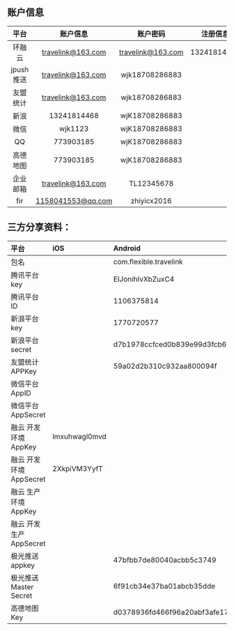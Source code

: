
## 账户信息

| 平台 | 账户信息 | 账户密码 | 注册信息 | 备注 |
|:----:|:----:|:----:|:----:|:----:|
| 环融云 | travelink@163.com| travelink@163.com |  13241814468| https://developer.rongcloud.cn/overview/index/Rf43G6Kb2MrMOrWMltY=|
| jpush 推送 |  travelink@163.com       |  wjk18708286883|  |https://www.jiguang.cn/dev/#/app/47bfbb7de80040acbb5c3749/pushEdit |
| 友盟统计    | travelink@163.com | wjk18708286883  |  | |
| 新浪  | 13241814468   | wjK18708286883|  |绑定手机 |
| 微信  | wjk1123 | wjK18708286883  |  | |
| QQ        | 773903185      | wjK18708286883  |  | 昵称：|
| 高德地图        | 773903185      | wjK18708286883  |  | 用qq登录|
| 企业邮箱 | travelink@163.com | TL12345678 | |  |
| fir | 1158041553@qq.com | zhiyicx2016 | |  |
## 三方分享资料：

| 平台 | iOS | Android |
|:----|:----|:----|
| 包名 |  | com.flexible.travelink|
| 腾讯平台 key |  | EIJonihIvXbZuxC4 |
| 腾讯平台 ID |  |  1106375814|
| 新浪平台 key | | 1770720577 |
| 新浪平台 secret | |  d7b1978ccfced0b839e99d3fcb6f6026|
| 友盟统计 APPKey |  | 59a02d2b310c932aa800094f |
| 微信平台 AppID | | |
| 微信平台 AppSecret | | |
| 融云 开发环境 AppKey |lmxuhwagl0mvd | |
| 融云 开发环境 AppSecret |2XkpiVM3YyfT | |
| 融云 生产环境 AppKey | | |
| 融云 开发生产 AppSecret | | |
|极光推送 appkey| |47bfbb7de80040acbb5c3749|
|极光推送 Master Secret |  |6f91cb34e37ba01abcb35dde|
|高德地图 Key |  |d0378936fd466f96a20abf3afe179658|

